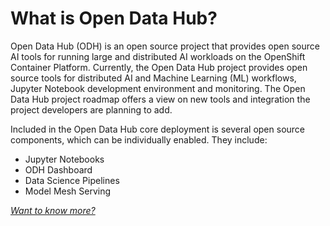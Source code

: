 # What is Open Data Hub?

Open Data Hub (ODH) is an open source project that provides open source AI tools for running large and distributed AI workloads on the OpenShift Container Platform. Currently, the Open Data Hub project provides open source tools for distributed AI and Machine Learning (ML) workflows, Jupyter Notebook development environment and monitoring. The Open Data Hub project roadmap offers a view on new tools and integration the project developers are planning to add.

Included in the Open Data Hub core deployment is several open source components, which can be individually enabled. They include:

- Jupyter Notebooks
- ODH Dashboard
- Data Science Pipelines
- Model Mesh Serving

*[Want to know more?](https://opendatahub.io)*
